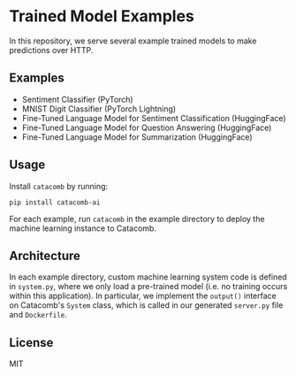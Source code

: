 # Trained Model Examples
In this repository, we serve several example trained models to make predictions over HTTP.

## Examples
- Sentiment Classifier (PyTorch)
- MNIST Digit Classifier (PyTorch Lightning)
- Fine-Tuned Language Model for Sentiment Classification (HuggingFace)
- Fine-Tuned Language Model for Question Answering (HuggingFace)
- Fine-Tuned Language Model for Summarization (HuggingFace)


## Usage
Install `catacomb` by running:

```
pip install catacomb-ai
```

For each example, run `catacomb` in the example directory to deploy the machine learning instance to Catacomb.

## Architecture
In each example directory, custom machine learning system code is defined in `system.py`, where we only load a pre-trained model (i.e. no training occurs within this application). In particular, we implement the `output()` interface on Catacomb's `System` class, which is called in our generated `server.py` file and `Dockerfile`.

## License
MIT
